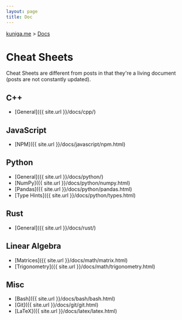 ```yaml
---
layout: page
title: Doc
---
```


<p>
  <a href="{{ site.url }}">kuniga.me</a> > <a href="{{ site.url }}/docs">Docs</a>
</p>

# Cheat Sheets

Cheat Sheets are different from posts in that they're a living document (posts are not constantly updated).

## C++

* [General]({{ site.url }}/docs/cpp/)

## JavaScript

* [NPM]({{ site.url }}/docs/javascript/npm.html)

## Python

* [General]({{ site.url }}/docs/python/)
* [NumPy]({{ site.url }}/docs/python/numpy.html)
* [Pandas]({{ site.url }}/docs/python/pandas.html)
* [Type Hints]({{ site.url }}/docs/python/types.html)

## Rust

* [General]({{ site.url }}/docs/rust/)

## Linear Algebra

* [Matrices]({{ site.url }}/docs/math/matrix.html)
* [Trigonometry]({{ site.url }}/docs/math/trigonometry.html)

## Misc

* [Bash]({{ site.url }}/docs/bash/bash.html)
* [Git]({{ site.url }}/docs/git/git.html)
* [LaTeX]({{ site.url }}/docs/latex/latex.html)
